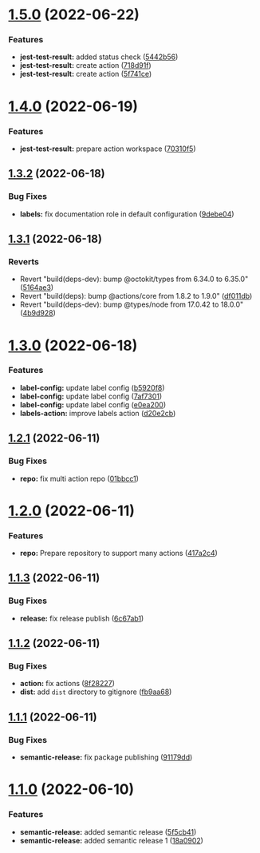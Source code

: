 # [1.5.0](https://github.com/JanSzewczyk/gh-action-szum-tech/compare/v1.4.0...v1.5.0) (2022-06-22)


### Features

* **jest-test-result:** added status check ([5442b56](https://github.com/JanSzewczyk/gh-action-szum-tech/commit/5442b56d841382b5498454afe3cccf176eec22c5))
* **jest-test-result:** create action ([718d91f](https://github.com/JanSzewczyk/gh-action-szum-tech/commit/718d91fc10179909c2053efb8cf626de927f5170))
* **jest-test-result:** create action ([5f741ce](https://github.com/JanSzewczyk/gh-action-szum-tech/commit/5f741cebeacd8cb46aa6e0fc9c45a7a0eaeffb81))

# [1.4.0](https://github.com/JanSzewczyk/gh-action-szum-tech/compare/v1.3.2...v1.4.0) (2022-06-19)


### Features

* **jest-test-result:** prepare action workspace ([70310f5](https://github.com/JanSzewczyk/gh-action-szum-tech/commit/70310f5ee73a256121fa419ed3d40fdeb3edb541))

## [1.3.2](https://github.com/JanSzewczyk/gh-action-szum-tech/compare/v1.3.1...v1.3.2) (2022-06-18)


### Bug Fixes

* **labels:** fix documentation role in default configuration ([9debe04](https://github.com/JanSzewczyk/gh-action-szum-tech/commit/9debe04f3c2068a9082b7205381b45c6458cf8ce))

## [1.3.1](https://github.com/JanSzewczyk/gh-action-szum-tech/compare/v1.3.0...v1.3.1) (2022-06-18)


### Reverts

* Revert "build(deps-dev): bump @octokit/types from 6.34.0 to 6.35.0" ([5164ae3](https://github.com/JanSzewczyk/gh-action-szum-tech/commit/5164ae3fd7dc87b4673d508db97d7229db051757))
* Revert "build(deps): bump @actions/core from 1.8.2 to 1.9.0" ([df011db](https://github.com/JanSzewczyk/gh-action-szum-tech/commit/df011db39d88a42dc719460fea40a474860d2a47))
* Revert "build(deps-dev): bump @types/node from 17.0.42 to 18.0.0" ([4b9d928](https://github.com/JanSzewczyk/gh-action-szum-tech/commit/4b9d928274c04ef930e9fce66a0762e1df73d5e5))

# [1.3.0](https://github.com/JanSzewczyk/gh-action-szum-tech/compare/v1.2.1...v1.3.0) (2022-06-18)


### Features

* **label-config:** update label config ([b5920f8](https://github.com/JanSzewczyk/gh-action-szum-tech/commit/b5920f879e4d01f1d75365b03197bd5ada216871))
* **label-config:** update label config ([7af7301](https://github.com/JanSzewczyk/gh-action-szum-tech/commit/7af7301ac50d3c5cf0992a408145e4e336d6547f))
* **label-config:** update label config ([e0ea200](https://github.com/JanSzewczyk/gh-action-szum-tech/commit/e0ea200522e61ded47600810bdf39ff89d99f4de))
* **labels-action:** improve labels action ([d20e2cb](https://github.com/JanSzewczyk/gh-action-szum-tech/commit/d20e2cb892f45b4b5244697f06276eddf7f9d215))

## [1.2.1](https://github.com/JanSzewczyk/gh-action-szum-tech/compare/v1.2.0...v1.2.1) (2022-06-11)


### Bug Fixes

* **repo:** fix multi action repo ([01bbcc1](https://github.com/JanSzewczyk/gh-action-szum-tech/commit/01bbcc1593300be6090f3ca1e099beca2604644a))

# [1.2.0](https://github.com/JanSzewczyk/gh-action-szum-tech/compare/v1.1.3...v1.2.0) (2022-06-11)


### Features

* **repo:** Prepare repository to support many actions ([417a2c4](https://github.com/JanSzewczyk/gh-action-szum-tech/commit/417a2c4330d56f94f871a0d2be1a3ab95343c6aa))

## [1.1.3](https://github.com/JanSzewczyk/gh-action-szum-tech/compare/v1.1.2...v1.1.3) (2022-06-11)


### Bug Fixes

* **release:** fix release publish ([6c67ab1](https://github.com/JanSzewczyk/gh-action-szum-tech/commit/6c67ab1108532c09f56bed81e81f357c40f6d76a))

## [1.1.2](https://github.com/JanSzewczyk/gh-action-szum-tech/compare/v1.1.1...v1.1.2) (2022-06-11)


### Bug Fixes

* **action:** fix actions ([8f28227](https://github.com/JanSzewczyk/gh-action-szum-tech/commit/8f28227e6d62ddce610a82fa36d0de3266dbca92))
* **dist:** add `dist` directory to gitignore ([fb9aa68](https://github.com/JanSzewczyk/gh-action-szum-tech/commit/fb9aa68e32d901af48ac60d692b95c4722b0900f))

## [1.1.1](https://github.com/JanSzewczyk/gh-action-szum-tech/compare/v1.1.0...v1.1.1) (2022-06-11)


### Bug Fixes

* **semantic-release:** fix package publishing ([91179dd](https://github.com/JanSzewczyk/gh-action-szum-tech/commit/91179dd613e1de47ff34ef9baeb3e4344e7000d7))

# [1.1.0](https://github.com/JanSzewczyk/gh-action-szum-tech/compare/v1.0.0...v1.1.0) (2022-06-10)


### Features

* **semantic-release:** added semantic release ([5f5cb41](https://github.com/JanSzewczyk/gh-action-szum-tech/commit/5f5cb41680c7b3b2565d59eabd781ca9a8c0d51a))
* **semantic-release:** added semantic release 1 ([18a0902](https://github.com/JanSzewczyk/gh-action-szum-tech/commit/18a0902e2d7f40fd9f0eb209bb0fbc8fc4925162))
